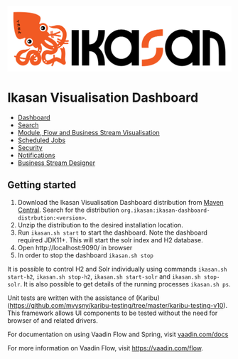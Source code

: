 ![IKASAN](../../developer/docs/quickstart-images/Ikasan-title-transparent.png)

# Ikasan Visualisation Dashboard

- [Dashboard](./dashboard.md)
- [Search](./search.md)
- [Module, Flow and Business Stream Visualisation](./visualisation-screens.md)
- [Scheduled Jobs](./scheduler.md)
- [Security](./security.md)
- [Notifications](./notifications.md)
- [Business Stream Designer](./business-stream-designer.md)

## Getting started

1. Download the Ikasan Visualisation Dashboard distribution from [Maven Central](https://search.maven.org/search?q=org.ikasan). Search for the distribution `org.ikasan:ikasan-dashboard-distrbution:<version>`. 
2. Unzip the distribution to the desired installation location.
3. Run `ikasan.sh start` to start the dashboard. Note the dashboard required JDK11+. This will start the solr index and H2 database.
4. Open http://localhost:9090/ in browser
5. In order to stop the dashboard `ikasan.sh stop`

It is possible to control H2 and Solr individually using commands `ikasan.sh start-h2`, `ikasan.sh stop-h2`, `ikasan.sh start-solr` and `ikasan.sh stop-solr`. It is also possible to get details of the running processes `ikasan.sh ps`.

Unit tests are written with the assistance of (Karibu)(https://github.com/mvysny/karibu-testing/tree/master/karibu-testing-v10). This framework 
allows UI components to be tested without the need for browser of and related drivers.

For documentation on using Vaadin Flow and Spring, visit [vaadin.com/docs](https://vaadin.com/docs/v10/flow/spring/tutorial-spring-basic.html)

For more information on Vaadin Flow, visit https://vaadin.com/flow.

